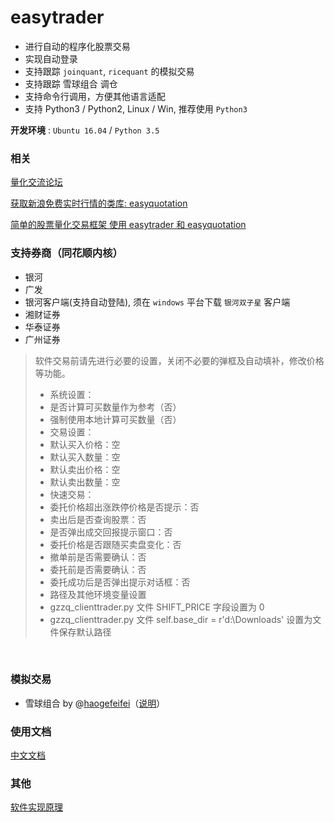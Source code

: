 # easytrader

* 进行自动的程序化股票交易
* 实现自动登录
* 支持跟踪 `joinquant`, `ricequant` 的模拟交易
* 支持跟踪 雪球组合 调仓
* 支持命令行调用，方便其他语言适配
* 支持 Python3 / Python2, Linux / Win, 推荐使用 `Python3`

**开发环境** : `Ubuntu 16.04` / `Python 3.5`

### 相关

[量化交流论坛](http://www.celuetan.com)

[获取新浪免费实时行情的类库: easyquotation](https://github.com/shidenggui/easyquotation)

[简单的股票量化交易框架 使用 easytrader 和 easyquotation](https://github.com/shidenggui/easyquant)


### 支持券商（同花顺内核）

* 银河
* 广发
* 银河客户端(支持自动登陆), 须在 `windows` 平台下载 `银河双子星` 客户端
* 湘财证券
* 华泰证券
* 广州证券

> 软件交易前请先进行必要的设置，关闭不必要的弹框及自动填补，修改价格等功能。
>- 系统设置：
>- 是否计算可买数量作为参考（否）
>- 强制使用本地计算可买数量（否）
>- 交易设置：
>- 默认买入价格：空
>- 默认买入数量：空
>- 默认卖出价格：空
>- 默认卖出数量：空
>- 快速交易：
>- 委托价格超出涨跌停价格是否提示：否
>- 卖出后是否查询股票：否
>- 是否弹出成交回报提示窗口：否
>- 委托价格是否跟随买卖盘变化：否
>- 撤单前是否需要确认：否
>- 委托前是否需要确认：否
>- 委托成功后是否弹出提示对话框：否
>- 路径及其他环境变量设置
>- gzzq_clienttrader.py 文件 SHIFT_PRICE 字段设置为 0
>- gzzq_clienttrader.py 文件 self.base_dir = r'd:\Downloads' 设置为文件保存默认路径


 
### 模拟交易

* 雪球组合 by @[haogefeifei](https://github.com/haogefeifei)（[说明](doc/xueqiu.md)）

### 使用文档

[中文文档](http://easytrader.readthedocs.io/zh/master/)

### 其他

[软件实现原理](http://www.jisilu.cn/question/42707)
